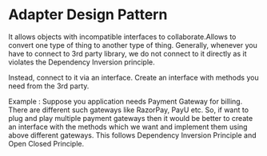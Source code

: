 # Adapter Design Pattern
It allows objects with incompatible interfaces to collaborate.Allows to convert 
one type of thing to another type of thing. Generally, whenever you have to 
connect to 3rd party library, we do not connect to it directly as it violates the
Dependency Inversion principle.

Instead, connect to it via an interface. Create an interface with methods you need
from the 3rd party.

Example : Suppose you application needs Payment Gateway for billing. There are 
different such gateways like RazorPay, PayU etc. So, if want to plug and play 
multiple payment gateways then it would be better to create an interface with the
methods which we want and implement them using above different gateways. This
follows Dependency Inversion Principle and Open Closed Principle. 



